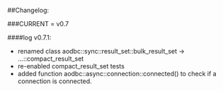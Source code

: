 ##Changelog:

###CURRENT = v0.7

####log v0.7.1:
 - renamed class aodbc::sync::result_set::bulk_result_set -> ...::compact_result_set
 - re-enabled compact_result_set tests
 - added function aodbc::async::connection::connected() to check if a connection is connected.